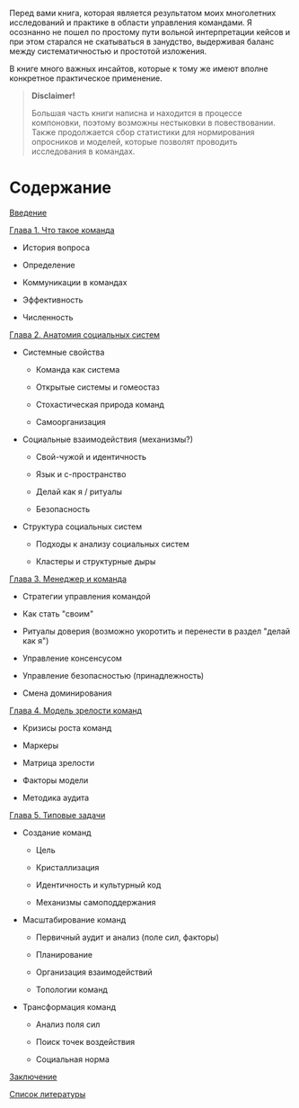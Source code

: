 Перед вами книга, которая является результатом моих многолетних исследований и практике в области управления командами. Я осознанно не пошел по простому пути вольной интерпретации кейсов и при этом старался не скатываться в занудство, выдерживая баланс между систематичностью и простотой изложения.

В книге много важных инсайтов, которые к тому же имеют вполне конкретное практическое применение.

> **Disclaimer!**
> 
> Большая часть книги написна и находится в процессе компоновки, поэтому возможны нестыковки в повествовании. Также продолжается сбор статистики для нормирования опросников и моделей, которые позволят проводить исследования в командах.  

<!-- К методике аудита и анализа я тоже старался подходить научно, но качество модели еще предстоит повышать, а для этого нужна статистика. Поэтому приглашаю поучаствовать в исследованиях моих исследованиях. (ссылки будут позже) -->

# Содержание



[Введение](0.intro.md)

[Глава 1. Что такое команда](01.chapter1.md)

- История вопроса

- Определение

- Коммуникации в командах

- Эффективность

- Численность

[Глава 2. Анатомия социальных систем](02.chapter2.md)

- Системные свойства
  
  - Команда как система
  
  - Открытые системы и гомеостаз
  
  - Стохастическая природа команд
  
  - Самоорганизация

- Социальные взаимодействия (механизмы?)
  
  - Свой-чужой и идентичность
  
  - Язык и c-пространство
  
  - Делай как я / ритуалы
  
  - Безопасность

- Структура социальных систем
  
  - Подходы к анализу социальных систем
  
  - Кластеры и структурные дыры

[Глава 3. Менеджер и команда](03.chapter3.md)

- Стратегии управления командой

- Как стать "своим"

- Ритуалы доверия (возможно укоротить и перенести в раздел "делай как я")

- Управление консенсусом

- Управление безопасностью (принадлежность)

- Смена доминирования

[Глава 4. Модель зрелости команд](04.chapter4.md)

- Кризисы роста команд

- Маркеры

- Матрица зрелости

- Факторы модели

- Методика аудита

[Глава 5. Типовые задачи](05.chapter5.md)

- Создание команд
  
  - Цель
  
  - Кристаллизация
  
  - Идентичность и культурный код
  
  - Механизмы самоподдержания

- Масштабирование команд
  
  - Первичный аудит и анализ (поле сил, факторы)
  
  - Планирование
  
  - Организация взаимодействий
  
  - Топологии команд

- Трансформация команд
  
  - Анализ поля сил
  
  - Поиск точек воздействия
  
  - Социальная норма

[Заключение](conclusion.md)

[Список литературы](references.md)
